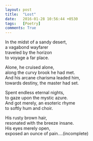 ```yaml
---
layout: post
title:  "Lost"
date:   2016-01-28 10:56:44 +0530
tags:   [Poetry]
comments: True
---
```


In the midst of a sandy desert,    
a vagabond wayfarer   
traveled by the horizon   
to voyage a far place.   

Alone, he cruised alone,   
along the curvy brook he had met.   
And his arcane charisma leaded him,   
towards destiny, the master had set.  

Spent endless eternal nights,   
to gaze upon the mystic azure.   
And got merely, an esoteric rhyme   
to softly hum and choir.   

His rusty brown hair,   
resonated with the breeze insane.   
His eyes merely open,   
exposed an ounce of pain….(incomplete)
